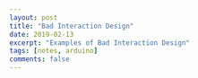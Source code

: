 ```yaml
---
layout: post
title: "Bad Interaction Design"
date: 2019-02-13
excerpt: "Examples of Bad Interaction Design"
tags: [notes, arduino]
comments: false
---
```



